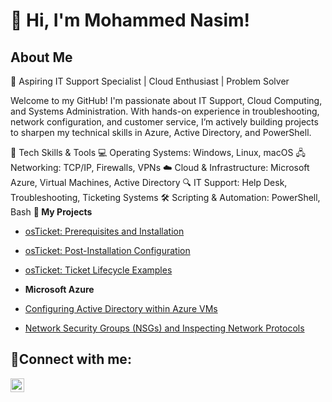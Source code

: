 <h1>👋 Hi, I'm Mohammed Nasim!</h1>

   <section id="about">
      <h2>About Me</h2>
      <p>
       🚀 Aspiring IT Support Specialist | Cloud Enthusiast | Problem Solver

Welcome to my GitHub! I'm passionate about IT Support, Cloud Computing, and Systems Administration. With hands-on experience in troubleshooting, network configuration, and customer service, I’m actively building projects to sharpen my technical skills in Azure, Active Directory, and PowerShell.
      </p>
🔧 Tech Skills & Tools
💻 Operating Systems: Windows, Linux, macOS
🖧 Networking: TCP/IP, Firewalls, VPNs
☁️ Cloud & Infrastructure: Microsoft Azure, Virtual Machines, Active Directory
🔍 IT Support: Help Desk, Troubleshooting, Ticketing Systems
🛠️ Scripting & Automation: PowerShell, Bash
<b>📌 My Projects</b>
 - [osTicket: Prerequisites and Installation](https://github.com/moetechmind/osticket-prereqs)
  
 - [osTicket: Post-Installation Configuration](https://github.com/moetechmind/post-install-config)
  
 - [osTicket: Ticket Lifecycle Examples](https://github.com/moetechmind/ticket-lifecycle)
  
- <b>Microsoft Azure</b>

- [Configuring Active Directory within Azure VMs](https://github.com/moetechmind/configure-ad)
  
- [Network Security Groups (NSGs) and Inspecting Network Protocols](https://github.com/moetechmind/azure-network-protocols)

<h2>🤳Connect with me:</h2>


[<img align="left" alt="Josh | LinkedIn" width="22px" src="https://cdn.jsdelivr.net/npm/simple-icons@v3/icons/linkedin.svg" />][linkedin]



[linkedin]: https://linkedin.com/in/mohammedn652

